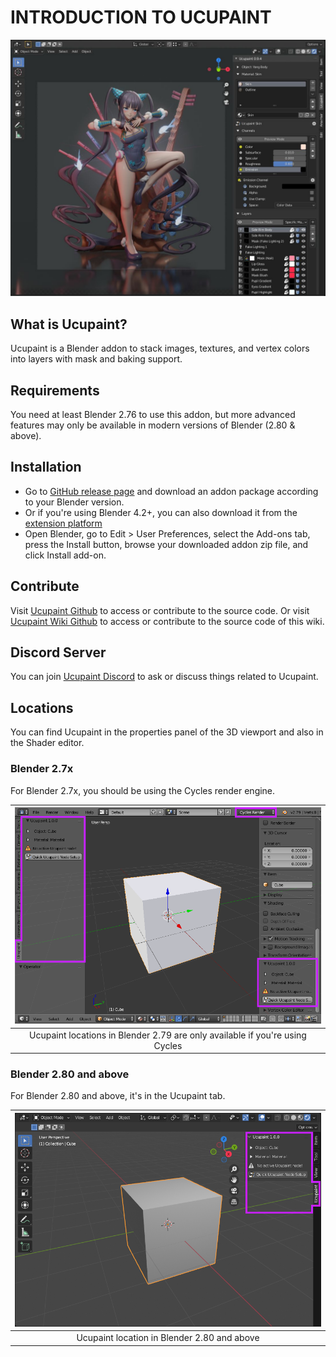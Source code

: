 # INTRODUCTION TO UCUPAINT

![project-example](source/00.introduction/00-yang_guifei.jpg)

## What is Ucupaint?

Ucupaint is a Blender addon to stack images, textures, and vertex colors into layers with mask and baking support.

## Requirements

You need at least Blender 2.76 to use this addon, but more advanced features may only be available in modern versions of Blender (2.80 & above).

## Installation

- Go to [GitHub release page](https://github.com/ucupumar/ucupaint/releases) and download an addon package according to your Blender version.
- Or if you're using Blender 4.2+, you can also download it from the [extension platform](https://extensions.blender.org/add-ons/ucupaint/)
- Open Blender, go to Edit > User Preferences, select the Add-ons tab, press the Install button, browse your downloaded addon zip file, and click Install add-on.

## Contribute
Visit [Ucupaint Github](https://github.com/ucupumar/ucupaint) to access or contribute to the source code. Or visit [Ucupaint Wiki Github](https://github.com/ucupumar/ucupaint-wiki) to access or contribute to the source code of this wiki.

## Discord Server

You can join [Ucupaint Discord](https://discord.gg/BdNfGGzQHh) to ask or discuss things related to Ucupaint.

## Locations

You can find Ucupaint in the properties panel of the 3D viewport and also in the Shader editor. 

### Blender 2.7x

For Blender 2.7x, you should be using the Cycles render engine.

|![00.b279-loc](./source/00.b279_loc.png)|
|:--:|
|Ucupaint locations in Blender 2.79 are only available if you're using Cycles| {align=center}

### Blender 2.80 and above

For Blender 2.80 and above, it's in the Ucupaint tab.

|![00.b280-loc](./source/00.b280_loc.png)|
|:--:|
|Ucupaint location in Blender 2.80 and above| {align=center}
